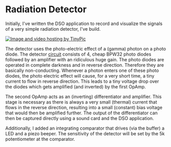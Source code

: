 # Radiation Detector

Initially, I've written the DSO application to record and visualize the signals of a very simple radiation detector, I've build. 

<a href="http://tinypic.com?ref=a49c7m" target="_blank">
 <img src="http://i57.tinypic.com/a49c7m.png" border="0" alt="Image and video hosting by TinyPic">
</a>

The detector uses the photo-electric effect of a (gamma) photon on a photo diode. The detector [circuit](circuit.pdf) consists of 4, cheap BPW32 photo diodes followed by an amplifier with an ridiculous huge gain. The photo diodes are operated in complete darkness and in reverse direction. Therefore they are basically non-conducting. Whenever a photon enters one of these photo diodes, the photo electric effect will cause, for a very short time, a tiny current to flow in reverse direction. This leads to a tiny voltage drop over the diodes which gets amplified (and inverted) by the first OpAmp. 

The second OpAmp acts as an (inverting) differentiator and amplifier. This stage is necessary as there is always a very small (thermal) current that flows in the reverse direction, resulting into a small (constant) bias voltage that would then be amplified further. The output of the differentiator can then be captured directly using a sound card and the DSO application. 

Additionally, I added an integrating comparator that drives (via the buffer) a LED and a piezo beeper. The sensitivity of the detector will be set by the 5k potentiometer at the comparator. 

